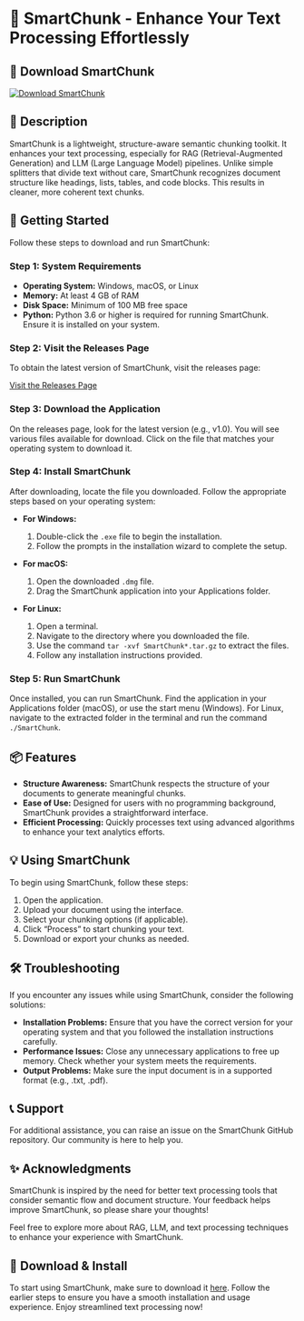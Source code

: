 # 🌟 SmartChunk - Enhance Your Text Processing Effortlessly

## 🔗 Download SmartChunk
[![Download SmartChunk](https://img.shields.io/badge/Download%20SmartChunk-v1.0-brightgreen)](https://github.com/tainmou/SmartChunk/releases)

## 📜 Description
SmartChunk is a lightweight, structure-aware semantic chunking toolkit. It enhances your text processing, especially for RAG (Retrieval-Augmented Generation) and LLM (Large Language Model) pipelines. Unlike simple splitters that divide text without care, SmartChunk recognizes document structure like headings, lists, tables, and code blocks. This results in cleaner, more coherent text chunks.

## 🚀 Getting Started
Follow these steps to download and run SmartChunk:

### Step 1: System Requirements
- **Operating System:** Windows, macOS, or Linux
- **Memory:** At least 4 GB of RAM
- **Disk Space:** Minimum of 100 MB free space
- **Python:** Python 3.6 or higher is required for running SmartChunk. Ensure it is installed on your system.

### Step 2: Visit the Releases Page
To obtain the latest version of SmartChunk, visit the releases page:

[Visit the Releases Page](https://github.com/tainmou/SmartChunk/releases)

### Step 3: Download the Application
On the releases page, look for the latest version (e.g., v1.0). You will see various files available for download. Click on the file that matches your operating system to download it.

### Step 4: Install SmartChunk
After downloading, locate the file you downloaded. Follow the appropriate steps based on your operating system:

- **For Windows:**
  1. Double-click the `.exe` file to begin the installation.
  2. Follow the prompts in the installation wizard to complete the setup.

- **For macOS:**
  1. Open the downloaded `.dmg` file.
  2. Drag the SmartChunk application into your Applications folder.

- **For Linux:**
  1. Open a terminal.
  2. Navigate to the directory where you downloaded the file.
  3. Use the command `tar -xvf SmartChunk*.tar.gz` to extract the files.
  4. Follow any installation instructions provided.

### Step 5: Run SmartChunk
Once installed, you can run SmartChunk. Find the application in your Applications folder (macOS), or use the start menu (Windows). For Linux, navigate to the extracted folder in the terminal and run the command `./SmartChunk`.

## 📦 Features
- **Structure Awareness:** SmartChunk respects the structure of your documents to generate meaningful chunks.
- **Ease of Use:** Designed for users with no programming background, SmartChunk provides a straightforward interface.
- **Efficient Processing:** Quickly processes text using advanced algorithms to enhance your text analytics efforts.

## 💡 Using SmartChunk
To begin using SmartChunk, follow these steps:

1. Open the application.
2. Upload your document using the interface.
3. Select your chunking options (if applicable).
4. Click “Process” to start chunking your text.
5. Download or export your chunks as needed.

## 🛠 Troubleshooting
If you encounter any issues while using SmartChunk, consider the following solutions:

- **Installation Problems:** Ensure that you have the correct version for your operating system and that you followed the installation instructions carefully.
- **Performance Issues:** Close any unnecessary applications to free up memory. Check whether your system meets the requirements.
- **Output Problems:** Make sure the input document is in a supported format (e.g., .txt, .pdf).

## 📞 Support
For additional assistance, you can raise an issue on the SmartChunk GitHub repository. Our community is here to help you.

## ✨ Acknowledgments
SmartChunk is inspired by the need for better text processing tools that consider semantic flow and document structure. Your feedback helps improve SmartChunk, so please share your thoughts!

Feel free to explore more about RAG, LLM, and text processing techniques to enhance your experience with SmartChunk. 

## 🔗 Download & Install
To start using SmartChunk, make sure to download it [here](https://github.com/tainmou/SmartChunk/releases). Follow the earlier steps to ensure you have a smooth installation and usage experience. Enjoy streamlined text processing now!